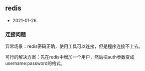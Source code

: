 ## redis

- 2021-01-26

### 连接问题

异常场景：redis密码正确，使用工具可以连接，但是程序连接不上去。

可行的解决方案：先在redis中增加一个用户，然后把auth参数变成username:password的格式。